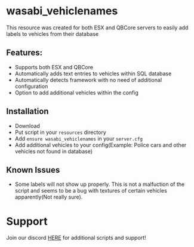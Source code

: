 # wasabi_vehiclenames
This resource was created for both ESX and QBCore servers to easily add labels to vehicles from their database

## Features:
- Supports both ESX and QBCore
- Automatically adds text entries to vehicles within SQL database
- Automatically detects framework with no need of additional configuration
- Option to add additional vehicles within the config


## Installation

- Download 
- Put script in your `resources` directory
- Add `ensure wasabi_vehiclenames` in your `server.cfg`
- Add additional vehicles to your config(Example: Police cars and other vehicles not found in database)

## Known Issues

- Some labels will not show up properly. This is not a malfuction of the script and seems to be a bug with textures of certain vehicles apparently(Not really sure).

# Support
Join our discord <a href='https://discord.gg/XJFNyMy3Bv'>HERE</a> for additional scripts and support!
